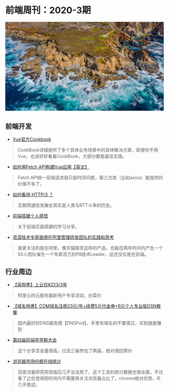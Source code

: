 # 前端周刊：2020-3期

[![](/img/bing/20200326.png?imageMogr2/thumbnail/960x)](https://cn.bing.com/search?q=大苏尔海岸线)


## 前端开发

- [Vue官方Cookbook](https://cn.vuejs.org/v2/cookbook/index.html)

> CookBook详细提供了多个具体业务场景中的具体解决方案，即便你不用Vue，也该好好看看CookBook，大部分都是最佳实践。

- [如何用Fetch API构建Vue应用【英文】](https://scotch.io/@bedakb/lets-build-type-ahead-component-with-vuejs-2-and-fetch-api)

> Fetch API统一前端请求层只是时间问题，第三方库（比如axios）能提供的价值不多了。

- [如何看待 HTTP/3 ？](https://mp.weixin.qq.com/s/fC10Cyj6xjjwOCnqxX-Dvg)

> 互联网通信发展史其实是人类与RTT斗争的历史。

- [前端搭建个人感悟](https://juejin.im/post/5e807ded51882573a0337a48?from=timeline&isappinstalled=0)

> 关于前端页面搭建的学习分享。

- [资深技术专家崮德在阿里管理研发团队的实践和思考](https://mp.weixin.qq.com/s?__biz=MzU4NzU0MDIzOQ==&mid=2247489170&idx=2&sn=4681c8eade27686a7605a4926e1eb5ab)

> 我更关注的是在阿里，像天猫精灵这样的产品，也能在两年时间内产生一个50人团队催生一个年薪百万的P8技术Leader，这还仅仅是在前端。


## 行业周边

- [【采购季】上云仅¥223/3年](https://www.aliyun.com/sale-season/2020/procurement-new-members?userCode=y31qmczl)

> 阿里云的云服务器新用户专享活动，白菜价

- [【域名特惠】COM域名注册23元/年+续费5元代金券+6元个人专业版DSN套餐](https://www.dnspod.cn/promo/domainscarnival?promo_code=3LIUUR11729&source=sharelink&from=link)

> 国内最好的DNS服务商【DNSPod】，手里有域名的不要错过，买到就是赚到

- [第四届前端早早聊大会](https://www.huodongxing.com/event/9538223651700)

> 这个分享含金量很高，过去三届参加了两届，绝对值回票价

- [浏览器市场份额在线统计](https://gs.statcounter.com/)

> 百度流量研究院改版后几乎没法用了，这个工具的统计数据也很全面，不过看了之后觉得短时间内不需要再关注浏览器占比了，chrome绝对优势，IE几乎绝迹。

